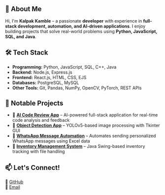 ## 🚀 About Me  
Hi, I'm **Kalpak Kamble** – a passionate **developer** with experience in **full-stack development, automation, and AI-driven applications**. I enjoy building projects that solve real-world problems using **Python, JavaScript, SQL, and Java**.  

## 🛠 Tech Stack  
- **Programming:** Python, JavaScript, SQL, C++, Java  
- **Backend:** Node.js, Express.js  
- **Frontend:** React.js, HTML, CSS, EJS  
- **Databases:** PostgreSQL, MySQL  
- **Other Tools:** Git, Pandas, NumPy, OpenCV, PyTorch, REST APIs  

## 📌 Notable Projects  
- 🔹 **[AI Code Review App](https://github.com/Mech-Kal/ai-code-review-app)** – AI-powered full-stack application for real-time code analysis and feedback  
- 🔹 **[Object Detection App](https://github.com/Mech-Kal/object-detection-app)** – YOLOv5-based image processing with Tkinter GUI  
- 🔹 **[WhatsApp Message Automation](https://github.com/Mech-Kal/whatsapp-message-automation)** – Automates sending personalized WhatsApp messages using Excel data  
- 🔹 **[Inventory Management System](https://github.com/Mech-Kal/inventory-management)** – Java Swing-based inventory tracking with file handling  

## 📫 Let's Connect!  
🔗 [GitHub](https://github.com/Mech-Kal)  
📧 [Email](mailto:kalpak2002@gmail.com)  
